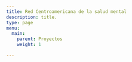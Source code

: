 ```yaml
---
title: Red Centroamericana de la salud mental
description: title.
type: page
menu:
  main:
    parent: Proyectos
    weight: 1

---
```

